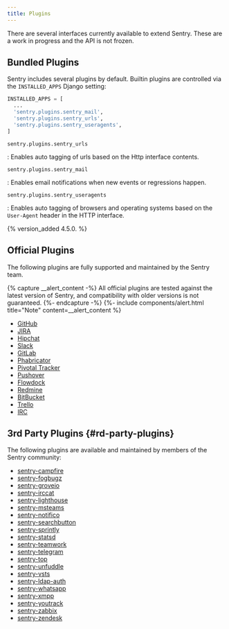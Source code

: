 ```yaml
---
title: Plugins
---
```


There are several interfaces currently available to extend Sentry. These are a work in progress and the API is not frozen.

## Bundled Plugins

Sentry includes several plugins by default. Builtin plugins are controlled via the `INSTALLED_APPS` Django setting:

```python
INSTALLED_APPS = [
  ...
  'sentry.plugins.sentry_mail',
  'sentry.plugins.sentry_urls',
  'sentry.plugins.sentry_useragents',
]
```

`sentry.plugins.sentry_urls`

: Enables auto tagging of urls based on the Http interface contents.

`sentry.plugins.sentry_mail`

: Enables email notifications when new events or regressions happen.

`sentry.plugins.sentry_useragents`

: Enables auto tagging of browsers and operating systems based on the `User-Agent` header in the HTTP interface.

  {% version_added 4.5.0. %}

## Official Plugins

The following plugins are fully supported and maintained by the Sentry team.

{% capture __alert_content -%}
All official plugins are tested against the latest version of Sentry, and compatibility with older versions is not guaranteed.
{%- endcapture -%}
{%- include components/alert.html
  title="Note"
  content=__alert_content
%}

-   [GitHub](https://github.com/getsentry/sentry-github)
-   [JIRA](https://github.com/getsentry/sentry-jira)
-   [Hipchat](https://github.com/getsentry/sentry-hipchat-ac)
-   [Slack](https://github.com/getsentry/sentry-slack)
-   [GitLab](https://github.com/getsentry/sentry-gitlab)
-   [Phabricator](https://github.com/getsentry/sentry-phabricator)
-   [Pivotal Tracker](https://github.com/getsentry/sentry-pivotal)
-   [Pushover](https://github.com/getsentry/sentry-pushover)
-   [Flowdock](https://github.com/getsentry/sentry-flowdock)
-   [Redmine](https://github.com/getsentry/sentry-redmine)
-   [BitBucket](https://github.com/getsentry/sentry-bitbucket)
-   [Trello](https://github.com/getsentry/sentry-trello)
-   [IRC](https://github.com/getsentry/sentry-irc)

## 3rd Party Plugins {#rd-party-plugins}

The following plugins are available and maintained by members of the Sentry community:

-   [sentry-campfire](https://github.com/mkhattab/sentry-campfire)
-   [sentry-fogbugz](https://github.com/glasslion/sentry-fogbugz)
-   [sentry-groveio](https://github.com/mattrobenolt/sentry-groveio)
-   [sentry-irccat](https://github.com/russss/sentry-irccat)
-   [sentry-lighthouse](https://github.com/gthb/sentry-lighthouse)
-   [sentry-msteams](https://github.com/Neko-Design/sentry-msteams)
-   [sentry-notifico](https://github.com/lukegb/sentry-notifico)
-   [sentry-searchbutton](https://github.com/timmyomahony/sentry-searchbutton)
-   [sentry-sprintly](https://github.com/mattrobenolt/sentry-sprintly)
-   [sentry-statsd](https://github.com/dreadatour/sentry-statsd)
-   [sentry-teamwork](https://github.com/getsentry/sentry-teamwork)
-   [sentry-telegram](https://github.com/butorov/sentry-telegram)
-   [sentry-top](https://github.com/getsentry/sentry-top)
-   [sentry-unfuddle](https://github.com/rkeilty/sentry-unfuddle)
-   [sentry-vsts](https://github.com/boylec/sentry-vsts)
-   [sentry-ldap-auth](https://github.com/Banno/getsentry-ldap-auth)
-   [sentry-whatsapp](https://github.com/ecarreras/sentry-whatsapp)
-   [sentry-xmpp](https://github.com/chroto/sentry-xmpp)
-   [sentry-youtrack](https://github.com/bogdal/sentry-youtrack)
-   [sentry-zabbix](https://github.com/m0n5t3r/sentry-zabbix)
-   [sentry-zendesk](https://github.com/ESSS/sentry-zendesk)

